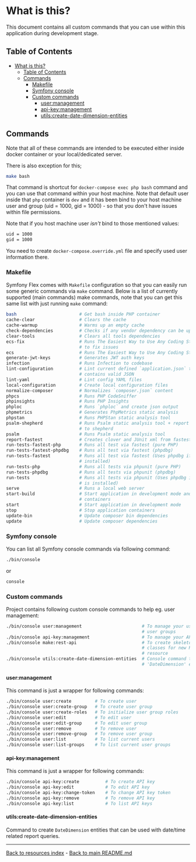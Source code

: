 # What is this?

This document contains all custom commands that you can use within this
application during development stage.

## Table of Contents

* [What is this?](#what-is-this)
  * [Table of Contents](#table-of-contents)
  * [Commands](#commands)
    * [Makefile](#makefile)
    * [Symfony console](#symfony-console)
    * [Custom commands](#custom-commands)
      * [user:management](#usermanagement)
      * [api-key:management](#api-keymanagement)
      * [utils:create-date-dimension-entities](#utilscreate-date-dimension-entities)

## Commands

Note that all of these commands are intended to be executed either inside
docker container or your local/dedicated server.

There is also exception for this;

```bash
make bash
```

That command is shortcut for `docker-compose exec php bash` command and you
can use that command within your host machine. Note that default user inside
that `php` container is `dev` and it has been bind to your host machine user
and group (uid = 1000, gid = 1000) - so that you don't have issues within file
permissions.

Note that if you host machine user _isn't_ bind to those mentioned values:

```bash
uid = 1000 
gid = 1000
```

You need to create `docker-compose.override.yml` file and specify used user
information there.

### Makefile

Symfony Flex comes with `Makefile` configuration so that you can easily run
some generic commands via `make` command. Below is a list of currently
supported (main commands) make commands, note that you can get this same list
with just running `make` command:

```bash
bash                        # Get bash inside PHP container
cache-clear                 # Clears the cache
cache-warmup                # Warms up an empty cache
check-dependencies          # Checks if any vendor dependency can be updated
clear-tools                 # Clears all tools dependencies
ecs-fix                     # Runs The Easiest Way to Use Any Coding Standard
                            # to fix issues
ecs                         # Runs The Easiest Way to Use Any Coding Standard
generate-jwt-keys           # Generates JWT auth keys
infection                   # Runs Infection to codebase
lint-configuration          # Lint current defined `application.json` that it
                            # contains valid JSON
lint-yaml                   # Lint config YAML files
local-configuration         # Create local configuration files
normalize-composer          # Normalizes `composer.json` content
phpcs                       # Runs PHP CodeSniffer
phpinsights                 # Runs PHP Insights
phploc                      # Runs `phploc` and create json output
phpmetrics                  # Generates PhpMetrics static analysis
phpstan                     # Runs PHPStan static analysis tool
psalm-shepherd              # Runs Psalm static analysis tool + report results
                            # to shepherd
psalm                       # Runs Psalm static analysis tool
report-fastest              # Creates clover and JUnit xml from fastest run
run-tests-fastest-php       # Runs all test via fastest (pure PHP)
run-tests-fastest-phpdbg    # Runs all test via fastest (phpdbg)
run-tests-fastest           # Runs all test via fastest (Uses phpdbg if that is
                            # installed)
run-tests-php               # Runs all tests via phpunit (pure PHP)
run-tests-phpdbg            # Runs all tests via phpunit (phpdbg)
run-tests                   # Runs all tests via phpunit (Uses phpdbg if that
                            # is installed)
serve                       # Runs a local web server
start-build                 # Start application in development mode and build
                            # containers
start                       # Start application in development mode
stop                        # Stop application containers
update-bin                  # Update composer bin dependencies
update                      # Update composer dependencies
```

### Symfony console

You can list all Symfony console commands via following command:

```bash
./bin/console
```

or

```bash
console
```

### Custom commands

Project contains following custom console commands to help eg. user management:

```bash
./bin/console user:management                       # To manage your users and
                                                    # user groups
./bin/console api-key:management                    # To manage your API keys
./bin/console make:rest-api                         # To create skeleton
                                                    # classes for new REST
                                                    # resource
./bin/console utils:create-date-dimension-entities  # Console command to create
                                                    # 'DateDimension' entities.
```

#### user:management

This command is just a wrapper for following commands:

```bash
./bin/console user:create         # To create user
./bin/console user:create-group   # To create user group
./bin/console user:create-roles   # To initialize user group roles
./bin/console user:edit           # To edit user
./bin/console user:edit-group     # To edit user group
./bin/console user:remove         # To remove user
./bin/console user:remove-group   # To remove user group
./bin/console user:list           # To list current users
./bin/console user:list-groups    # To list current user groups
```

#### api-key:management

This command is just a wrapper for following commands:

```bash
./bin/console api-key:create          # To create API key
./bin/console api-key:edit            # To edit API key
./bin/console api-key:change-token    # To change API key token
./bin/console api-key:remove          # To remove API key
./bin/console api-key:list            # To list API keys
```

#### utils:create-date-dimension-entities

Command to create `DateDimension` entities that can be used with date/time
related report queries.

---

[Back to resources index](README.md) - [Back to main README.md](../README.md)
